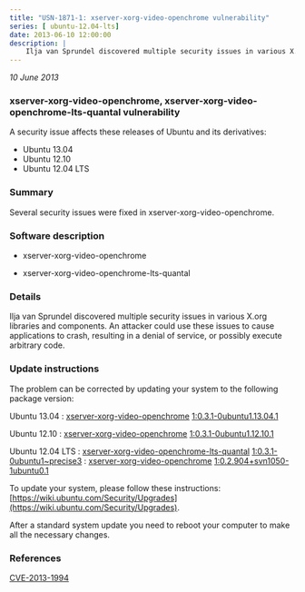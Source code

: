 ```yaml
---
title: "USN-1871-1: xserver-xorg-video-openchrome vulnerability"
series: [ ubuntu-12.04-lts]
date: 2013-06-10 12:00:00
description: |
    Ilja van Sprundel discovered multiple security issues in various X.org libraries and components. An attacker could use these issues to cause applications to crash, resulting in a denial of service, or possibly execute arbitrary code. 
--- 
```

 
 

*10 June 2013*

### xserver-xorg-video-openchrome, xserver-xorg-video-openchrome-lts-quantal vulnerability

A security issue affects these releases of Ubuntu and its derivatives:

* Ubuntu 13.04
* Ubuntu 12.10
* Ubuntu 12.04 LTS

### Summary

Several security issues were fixed in xserver-xorg-video-openchrome. 

### Software description

* xserver-xorg-video-openchrome 

* xserver-xorg-video-openchrome-lts-quantal 

### Details

Ilja van Sprundel discovered multiple security issues in various X.org libraries and components. An attacker could use these issues to cause applications to crash, resulting in a denial of service, or possibly execute arbitrary code. 

### Update instructions

The problem can be corrected by updating your system to the following package version:

Ubuntu 13.04
 : [xserver-xorg-video-openchrome](https://launchpad.net/ubuntu/+source/xserver-xorg-video-openchrome) <span> [1:0.3.1-0ubuntu1.13.04.1](https://launchpad.net/ubuntu/+source/xserver-xorg-video-openchrome/1:0.3.1-0ubuntu1.13.04.1) </span> 

Ubuntu 12.10
 : [xserver-xorg-video-openchrome](https://launchpad.net/ubuntu/+source/xserver-xorg-video-openchrome) <span> [1:0.3.1-0ubuntu1.12.10.1](https://launchpad.net/ubuntu/+source/xserver-xorg-video-openchrome/1:0.3.1-0ubuntu1.12.10.1) </span> 

Ubuntu 12.04 LTS
 : [xserver-xorg-video-openchrome-lts-quantal](https://launchpad.net/ubuntu/+source/xserver-xorg-video-openchrome-lts-quantal) <span> [1:0.3.1-0ubuntu1~precise3](https://launchpad.net/ubuntu/+source/xserver-xorg-video-openchrome-lts-quantal/1:0.3.1-0ubuntu1~precise3) </span> 
 : [xserver-xorg-video-openchrome](https://launchpad.net/ubuntu/+source/xserver-xorg-video-openchrome) <span> [1:0.2.904+svn1050-1ubuntu0.1](https://launchpad.net/ubuntu/+source/xserver-xorg-video-openchrome/1:0.2.904+svn1050-1ubuntu0.1) </span> 

To update your system, please follow these instructions: [https://wiki.ubuntu.com/Security/Upgrades](https://wiki.ubuntu.com/Security/Upgrades).

After a standard system update you need to reboot your computer to make all the necessary changes. 

### References

 
 [CVE-2013-1994](http://people.ubuntu.com/~ubuntu-security/cve/CVE-2013-1994)
 


